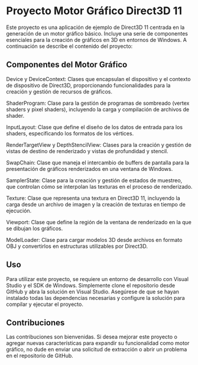 # Proyecto Motor Gráfico Direct3D 11
Este proyecto es una aplicación de ejemplo de Direct3D 11 centrada en la generación de un motor gráfico básico. Incluye una serie de componentes esenciales para la creación de gráficos en 3D en entornos de Windows. A continuación se describe el contenido del proyecto:

## Componentes del Motor Gráfico
Device y DeviceContext: Clases que encapsulan el dispositivo y el contexto de dispositivo de Direct3D, proporcionando funcionalidades para la creación y gestión de recursos de gráficos.

ShaderProgram: Clase para la gestión de programas de sombreado (vertex shaders y pixel shaders), incluyendo la carga y compilación de archivos de shader.

InputLayout: Clase que define el diseño de los datos de entrada para los shaders, especificando los formatos de los vértices.

RenderTargetView y DepthStencilView: Clases para la creación y gestión de vistas de destino de renderizado y vistas de profundidad y stencil.

SwapChain: Clase que maneja el intercambio de buffers de pantalla para la presentación de gráficos renderizados en una ventana de Windows.

SamplerState: Clase para la creación y gestión de estados de muestreo, que controlan cómo se interpolan las texturas en el proceso de renderizado.

Texture: Clase que representa una textura en Direct3D 11, incluyendo la carga desde un archivo de imagen y la creación de texturas en tiempo de ejecución.

Viewport: Clase que define la región de la ventana de renderizado en la que se dibujan los gráficos.

ModelLoader: Clase para cargar modelos 3D desde archivos en formato OBJ y convertirlos en estructuras utilizables por Direct3D.

## Uso
Para utilizar este proyecto, se requiere un entorno de desarrollo con Visual Studio y el SDK de Windows. Simplemente clone el repositorio desde GitHub y abra la solución en Visual Studio. Asegúrese de que se hayan instalado todas las dependencias necesarias y configure la solución para compilar y ejecutar el proyecto.

## Contribuciones
Las contribuciones son bienvenidas. Si desea mejorar este proyecto o agregar nuevas características para expandir su funcionalidad como motor gráfico, no dude en enviar una solicitud de extracción o abrir un problema en el repositorio de GitHub.
